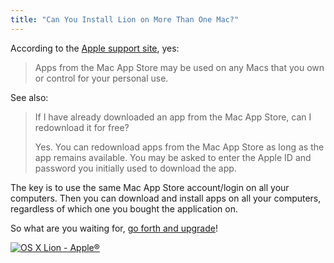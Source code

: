```yaml
---
title: "Can You Install Lion on More Than One Mac?"
---
```

<p>According to the <a href="http://support.apple.com/kb/HT4461">Apple support site</a>, yes:</p>
<blockquote><p>Apps from the Mac App Store may be used on any Macs that you own or control for your personal use.</p></blockquote>
<p>See also:</p>
<blockquote><p>If I have already downloaded an app from the Mac App Store, can I redownload it for free?</p>
<p>Yes. You can redownload apps from the Mac App Store as long as the app remains available. You may be asked to enter the Apple ID and password you initially used to download the app.</p></blockquote>
<p>The key is to use the same Mac App Store account/login on all your computers. Then you can download and install apps on all your computers, regardless of which one you bought the application on.</p>
<p>So what are you waiting for, <a href="http://click.linksynergy.com/fs-bin/stat?id=6PFrOqNV4B8&offerid=146261&type=3&subid=0&tmpid=1826&RD_PARM1=http%253A%252F%252Fitunes.apple.com%252Fca%252Fapp%252Fos-x-lion%252Fid444303913%253Fmt%253D12%2526uo%253D4%2526partnerId%253D30">go forth and upgrade</a>!</p>
<p><a href="http://click.linksynergy.com/fs-bin/stat?id=6PFrOqNV4B8&offerid=146261&type=3&subid=0&tmpid=1826&RD_PARM1=http%253A%252F%252Fitunes.apple.com%252Fca%252Fapp%252Fos-x-lion%252Fid444303913%253Fmt%253D12%2526uo%253D4%2526partnerId%253D30" target="itunes_store"><img src="http://ax.phobos.apple.com.edgesuite.net/images/web/linkmaker/badge_macappstore-lrg.gif" alt="OS X Lion - Apple®" style="border: 0;"/></a></p>

